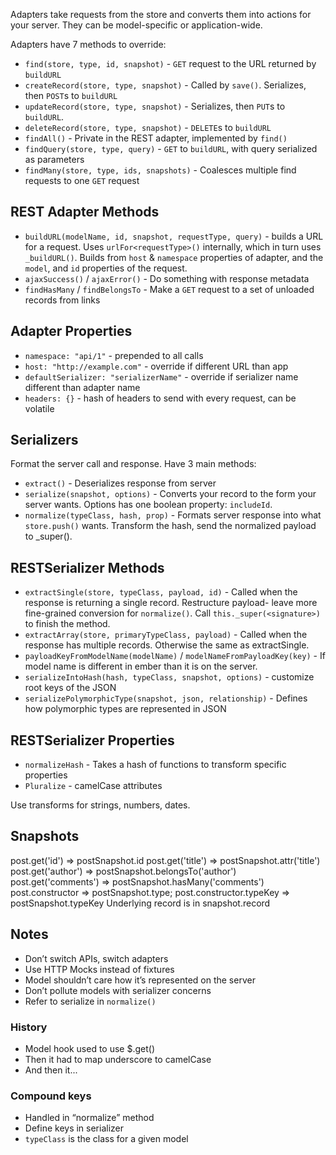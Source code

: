 Adapters take requests from the store and converts them into actions for your server. They can be model-specific or application-wide.

Adapters have 7 methods to override:

* `find(store, type, id, snapshot)` - `GET` request to the URL returned by `buildURL`
* `createRecord(store, type, snapshot)` - Called by `save()`. Serializes, then `POST`s to `buildURL`
* `updateRecord(store, type, snapshot)` - Serializes, then `PUT`s to `buildURL`.
* `deleteRecord(store, type, snapshot)` - `DELETE`s to `buildURL`
* `findAll()` - Private in the REST adapter, implemented by `find()`
* `findQuery(store, type, query)` - `GET` to `buildURL`, with query serialized as parameters
* `findMany(store, type, ids, snapshots)` - Coalesces multiple find requests to one `GET` request

## REST Adapter Methods

* `buildURL(modelName, id, snapshot, requestType, query)` - builds a URL for a request. Uses `urlFor<requestType>()` internally, which in turn uses `_buildURL()`. Builds from `host` & `namespace` properties of adapter, and the `model`, and `id` properties of the request.
* `ajaxSuccess()` / `ajaxError()` - Do something with response metadata
* `findHasMany` / `findBelongsTo` - Make a `GET` request to a set of unloaded records from links

## Adapter Properties

* `namespace: "api/1"` - prepended to all calls
* `host: "http://example.com"` - override if different URL than app
* `defaultSerializer: "serializerName"` - override if serializer name different than adapter name
* `headers: {}` - hash of headers to send with every request, can be volatile

## Serializers

Format the server call and response. Have 3 main methods:

* `extract()` -  Deserializes response from server
* `serialize(snapshot, options)` - Converts your record to the form your server wants. Options has one boolean property: `includeId`.
* `normalize(typeClass, hash, prop)` - Formats server response into what `store.push()` wants. Transform the hash, send the normalized payload to _super().

## RESTSerializer Methods

* `extractSingle(store, typeClass, payload, id)` - Called when the response is returning a single record. Restructure payload- leave more fine-grained conversion for `normalize()`. Call `this._super(<signature>)` to finish the method.
* `extractArray(store, primaryTypeClass, payload)` - Called when the response has multiple records.  Otherwise the same as extractSingle.
* `payloadKeyFromModelName(modelName)` / `modelNameFromPayloadKey(key)` - If model name is different in ember than it is on the server.
* `serializeIntoHash(hash, typeClass, snapshot, options)` - customize root keys of the JSON
* `serializePolymorphicType(snapshot, json, relationship)` - Defines how polymorphic types are represented in JSON

## RESTSerializer Properties

* `normalizeHash` - Takes a hash of functions to transform specific properties
* `Pluralize` - camelCase attributes

Use transforms for strings, numbers, dates.

## Snapshots

post.get('id')           => postSnapshot.id
post.get('title')        => postSnapshot.attr('title')
post.get('author')       => postSnapshot.belongsTo('author')
post.get('comments')     => postSnapshot.hasMany('comments')
post.constructor         => postSnapshot.type;
post.constructor.typeKey => postSnapshot.typeKey
Underlying record is in snapshot.record

## Notes

* Don’t switch APIs, switch adapters
* Use HTTP Mocks instead of fixtures
* Model shouldn’t care how it’s represented on the server
* Don’t pollute models with serializer concerns
* Refer to serialize in `normalize()`

### History

* Model hook used to use $.get()
* Then it had to map underscore to camelCase
* And then it...

### Compound keys

* Handled in “normalize” method
* Define keys in serializer
* `typeClass` is the class for a given model
